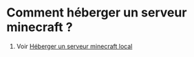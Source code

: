 # Comment héberger un serveur minecraft ?

1. Voir [Héberger un serveur minecraft local](https://github.com/MrPowley/TUTO-Heberger-serveur-MC/blob/main/heberger-serveur-local.md)
